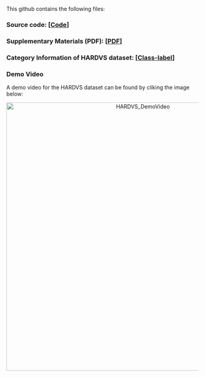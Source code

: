 This github contains the following files: 

### Source code: [[Code](https://github.com/AnonymousResearch123/HARDVS/blob/main/code.zip)]

### Supplementary Materials (PDF): [[PDF](https://github.com/AnonymousResearch123/HARDVS/blob/main/HARDVS_SupplementaryMaterial.pdf)]

### Category Information of HARDVS dataset: [[Class-label](https://github.com/AnonymousResearch123/HARDVS/blob/main/HARDVS_300_class.txt)]

### Demo Video
A demo video for the HARDVS dataset can be found by cliking the image below: 
<p align="center">
  <a href="[https://youtu.be/U4uUjci9Gjc](https://youtu.be/3A0PvBYyJGE)">
    <img src="[https://github.com/wangxiao5791509/VisEvent_SOT_Benchmark/blob/main/figures/visevent_demoIMG.jpg](https://github.com/AnonymousResearch123/HARDVS/blob/main/HARDVS_logo.jpg)" alt="HARDVS_DemoVideo" width="700"/>
  </a>
</p>

